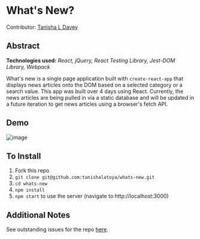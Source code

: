 # What's New?
Contributor: [Tanisha L Davey](https://github.com/tanishalatoya)


## Abstract
**Technologies used:** _React, jQuery, React Testing Library, Jest-DOM Library, Webpack_

What's new is a single page application built with `create-react-app` that displays news articles onto the DOM based on a selected category or a search value. This app was built over 4 days using React. Currently, the news articles are being pulled in via a static database and will be updated in a future iteration to get news articles using a browser's fetch API. 


## Demo

![image](https://media.giphy.com/media/fw21BiJVztQUxwj3bn/giphy.gif)


## To Install
1. Fork this repo
1. `git clone git@github.com:tanishalatoya/whats-new.git`
1. `cd whats-new`
1. `npm install`
1. `npm start` to use the server (navigate to http://localhost:3000)


## Additional Notes
See outstanding issues for the repo [here](https://github.com/tanishalatoya/whats-new/issues).



